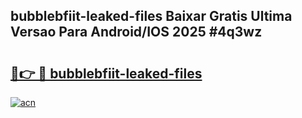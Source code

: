 ## bubblebfiit-leaked-files Baixar Gratis Ultima Versao Para Android/IOS 2025 #4q3wz

# <h2><a href="https://ainizakaria.my?title=bubblebfiit-leaked-files&ref=20M">🔗👉 🔴 bubblebfiit-leaked-files</a></h2>

[![acn](https://github.com/user-attachments/assets/0f9c940e-d8b0-45ae-aac7-cd30a18b3e1c)](https://ainizakaria.my?title=bubblebfiit-leaked-files&ref=20M)

